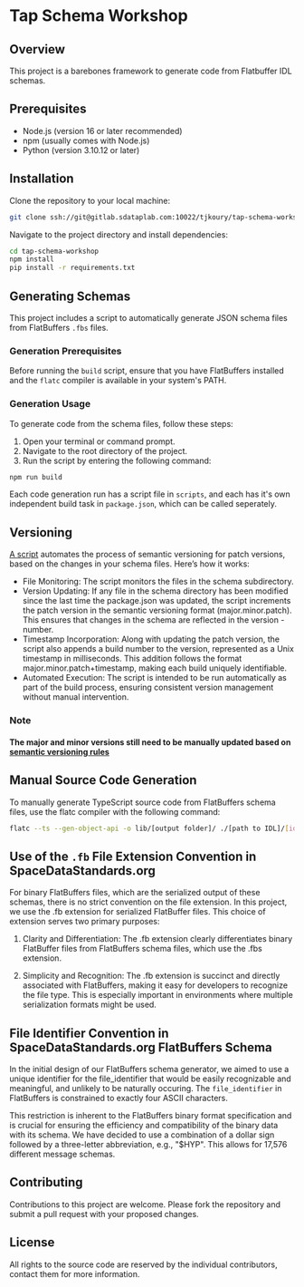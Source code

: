 # Tap Schema Workshop

## Overview

This project is a barebones framework to generate code from Flatbuffer IDL schemas.

## Prerequisites

- Node.js (version 16 or later recommended)
- npm (usually comes with Node.js)
- Python (version 3.10.12 or later)

## Installation

Clone the repository to your local machine:

```bash
git clone ssh://git@gitlab.sdataplab.com:10022/tjkoury/tap-schema-workshop.git
```

Navigate to the project directory and install dependencies:

```bash
cd tap-schema-workshop
npm install
pip install -r requirements.txt 
```

## Generating Schemas

This project includes a script to automatically generate JSON schema files from FlatBuffers `.fbs` files.

### Generation Prerequisites

Before running the `build` script, ensure that you have FlatBuffers installed and the `flatc` compiler is available in your system's PATH.

### Generation Usage

To generate code from the schema files, follow these steps:

1. Open your terminal or command prompt.
2. Navigate to the root directory of the project.
3. Run the script by entering the following command:

```bash
npm run build
```

Each code generation run has a script file in `scripts`, and each has it's own independent build task in `package.json`, which can be called seperately.

## Versioning

[A script](./scripts//generateVersion.py) automates the process of semantic versioning for patch versions, based on the changes in your schema files. Here’s how it works:

- File Monitoring: The script monitors the files in the schema subdirectory.
- Version Updating: If any file in the schema directory has been modified since the last time the package.json was updated, the script increments the patch version in the semantic versioning format (major.minor.patch). This ensures that changes in the schema are reflected in the version - number.
- Timestamp Incorporation: Along with updating the patch version, the script also appends a build number to the version, represented as a Unix timestamp in milliseconds. This addition follows the format major.minor.patch+timestamp, making each build uniquely identifiable.
- Automated Execution: The script is intended to be run automatically as part of the build process, ensuring consistent version management without manual intervention.

### Note

#### The major and minor versions still need to be manually updated based on [semantic versioning rules](https://semver.org/)

## Manual Source Code Generation

To manually generate TypeScript source code from FlatBuffers schema files, use the flatc compiler with the following command:

```bash
flatc --ts --gen-object-api -o lib/[output folder]/ ./[path to IDL]/[idlname].fbs
```

## Use of the `.fb` File Extension Convention in SpaceDataStandards.org

 For binary FlatBuffers files, which are the serialized output of these schemas, there is no strict convention on the file extension.  In this project, we use the .fb extension for serialized FlatBuffer files. This choice of extension serves two primary purposes:

1. Clarity and Differentiation: The .fb extension clearly differentiates binary FlatBuffer files from FlatBuffers schema files, which use the .fbs extension.

2. Simplicity and Recognition: The .fb extension is succinct and directly associated with FlatBuffers, making it easy for developers to recognize the file type. This is especially important in environments where multiple serialization formats might be used.

## File Identifier Convention in SpaceDataStandards.org FlatBuffers Schema

In the initial design of our FlatBuffers schema generator, we aimed to use a unique identifier for the file_identifier that would be easily recognizable and meaningful, and unlikely to be naturally occuring. The `file_identifier` in FlatBuffers is constrained to exactly four ASCII characters.

This restriction is inherent to the FlatBuffers binary format specification and is crucial for ensuring the efficiency and compatibility of the binary data with its schema. We have decided to use a combination of a dollar sign followed by a three-letter abbreviation, e.g., "$HYP". This allows for 17,576 different message schemas.

## Contributing

Contributions to this project are welcome. Please fork the repository and submit a pull request with your proposed changes.

## License

All rights to the source code are reserved by the individual contributors, contact them for more information.
